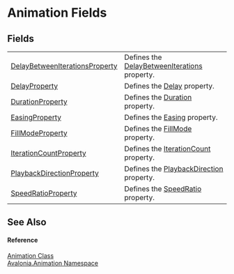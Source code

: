 # Animation Fields




## Fields
<table>
<tr>
<td><a href="F_Avalonia_Animation_Animation_DelayBetweenIterationsProperty">DelayBetweenIterationsProperty</a></td>
<td>Defines the <a href="P_Avalonia_Animation_Animation_DelayBetweenIterations">DelayBetweenIterations</a> property.</td>
</tr>
<tr>
<td><a href="F_Avalonia_Animation_Animation_DelayProperty">DelayProperty</a></td>
<td>Defines the <a href="P_Avalonia_Animation_Animation_Delay">Delay</a> property.</td>
</tr>
<tr>
<td><a href="F_Avalonia_Animation_Animation_DurationProperty">DurationProperty</a></td>
<td>Defines the <a href="P_Avalonia_Animation_Animation_Duration">Duration</a> property.</td>
</tr>
<tr>
<td><a href="F_Avalonia_Animation_Animation_EasingProperty">EasingProperty</a></td>
<td>Defines the <a href="P_Avalonia_Animation_Animation_Easing">Easing</a> property.</td>
</tr>
<tr>
<td><a href="F_Avalonia_Animation_Animation_FillModeProperty">FillModeProperty</a></td>
<td>Defines the <a href="P_Avalonia_Animation_Animation_FillMode">FillMode</a> property.</td>
</tr>
<tr>
<td><a href="F_Avalonia_Animation_Animation_IterationCountProperty">IterationCountProperty</a></td>
<td>Defines the <a href="P_Avalonia_Animation_Animation_IterationCount">IterationCount</a> property.</td>
</tr>
<tr>
<td><a href="F_Avalonia_Animation_Animation_PlaybackDirectionProperty">PlaybackDirectionProperty</a></td>
<td>Defines the <a href="P_Avalonia_Animation_Animation_PlaybackDirection">PlaybackDirection</a> property.</td>
</tr>
<tr>
<td><a href="F_Avalonia_Animation_Animation_SpeedRatioProperty">SpeedRatioProperty</a></td>
<td>Defines the <a href="P_Avalonia_Animation_Animation_SpeedRatio">SpeedRatio</a> property.</td>
</tr>
</table>

## See Also


#### Reference
<a href="T_Avalonia_Animation_Animation">Animation Class</a>  
<a href="N_Avalonia_Animation">Avalonia.Animation Namespace</a>  
